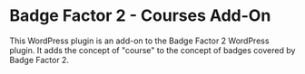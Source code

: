 # Badge Factor 2 - Courses Add-On

This WordPress plugin is an add-on to the Badge Factor 2 WordPress plugin. It adds the concept of "course" to the concept of badges covered by Badge Factor 2.

